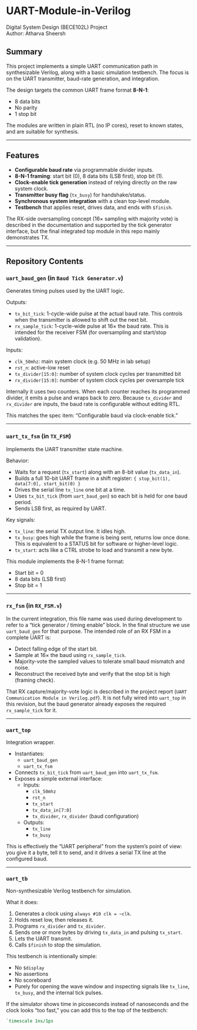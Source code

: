 # UART-Module-in-Verilog

Digital System Design (BECE102L) Project  
Author: Atharva Sheersh

## Summary

This project implements a simple UART communication path in synthesizable Verilog, along with a basic simulation testbench. The focus is on the UART transmitter, baud-rate generation, and integration.

The design targets the common UART frame format **8-N-1**:
- 8 data bits
- No parity
- 1 stop bit

The modules are written in plain RTL (no IP cores), reset to known states, and are suitable for synthesis.

---

## Features

- **Configurable baud rate** via programmable divider inputs.
- **8-N-1 framing**: start bit (0), 8 data bits (LSB first), stop bit (1).
- **Clock-enable tick generation** instead of relying directly on the raw system clock.
- **Transmitter busy flag** (`tx_busy`) for handshake/status.
- **Synchronous system integration** with a clean top-level module.
- **Testbench** that applies reset, drives data, and ends with `$finish`.

The RX-side oversampling concept (16× sampling with majority vote) is described in the documentation and supported by the tick generator interface, but the final integrated top module in this repo mainly demonstrates TX.

---

## Repository Contents

### `uart_baud_gen` (in `Baud Tick Generator.v`)
Generates timing pulses used by the UART logic.

Outputs:
- `tx_bit_tick`: 1-cycle-wide pulse at the actual baud rate. This controls when the transmitter is allowed to shift out the next bit.
- `rx_sample_tick`: 1-cycle-wide pulse at 16× the baud rate. This is intended for the receiver FSM (for oversampling and start/stop validation).

Inputs:
- `clk_50mhz`: main system clock (e.g. 50 MHz in lab setup)
- `rst_n`: active-low reset
- `tx_divider[15:0]`: number of system clock cycles per transmitted bit
- `rx_divider[15:0]`: number of system clock cycles per oversample tick

Internally it uses two counters. When each counter reaches its programmed divider, it emits a pulse and wraps back to zero. Because `tx_divider` and `rx_divider` are inputs, the baud rate is configurable without editing RTL.

This matches the spec item: “Configurable baud via clock-enable tick.”

---

### `uart_tx_fsm` (in `TX_FSM`)
Implements the UART transmitter state machine.

Behavior:
- Waits for a request (`tx_start`) along with an 8-bit value (`tx_data_in`).
- Builds a full 10-bit UART frame in a shift register:
  `{ stop_bit(1), data[7:0], start_bit(0) }`
- Drives the serial line `tx_line` one bit at a time.
- Uses `tx_bit_tick` (from `uart_baud_gen`) so each bit is held for one baud period.
- Sends LSB first, as required by UART.

Key signals:
- `tx_line`: the serial TX output line. It idles high.
- `tx_busy`: goes high while the frame is being sent, returns low once done. This is equivalent to a STATUS bit for software or higher-level logic.
- `tx_start`: acts like a CTRL strobe to load and transmit a new byte.

This module implements the 8-N-1 frame format:
- Start bit = 0
- 8 data bits (LSB first)
- Stop bit = 1

---

### `rx_fsm` (in `RX_FSM.v`)
In the current integration, this file name was used during development to refer to a “tick generator / timing enable” block. In the final structure we use `uart_baud_gen` for that purpose. The intended role of an RX FSM in a complete UART is:
- Detect falling edge of the start bit.
- Sample at 16× the baud using `rx_sample_tick`.
- Majority-vote the sampled values to tolerate small baud mismatch and noise.
- Reconstruct the received byte and verify that the stop bit is high (framing check).

That RX capture/majority-vote logic is described in the project report (`UART Communication Module in Verilog.pdf`). It is not fully wired into `uart_top` in this revision, but the baud generator already exposes the required `rx_sample_tick` for it.

---

### `uart_top`
Integration wrapper.

- Instantiates:
  - `uart_baud_gen`
  - `uart_tx_fsm`
- Connects `tx_bit_tick` from `uart_baud_gen` into `uart_tx_fsm`.
- Exposes a simple external interface:
  - Inputs:
    - `clk_50mhz`
    - `rst_n`
    - `tx_start`
    - `tx_data_in[7:0]`
    - `tx_divider`, `rx_divider` (baud configuration)
  - Outputs:
    - `tx_line`
    - `tx_busy`

This is effectively the “UART peripheral” from the system’s point of view: you give it a byte, tell it to send, and it drives a serial TX line at the configured baud.

---

### `uart_tb`
Non-synthesizable Verilog testbench for simulation.

What it does:
1. Generates a clock using `always #10 clk = ~clk`.
2. Holds reset low, then releases it.
3. Programs `rx_divider` and `tx_divider`.
4. Sends one or more bytes by driving `tx_data_in` and pulsing `tx_start`.
5. Lets the UART transmit.
6. Calls `$finish` to stop the simulation.

This testbench is intentionally simple:
- No `$display`
- No assertions
- No scoreboard
- Purely for opening the wave window and inspecting signals like `tx_line`, `tx_busy`, and the internal tick pulses.

If the simulator shows time in picoseconds instead of nanoseconds and the clock looks “too fast,” you can add this to the top of the testbench:
```verilog
`timescale 1ns/1ps
